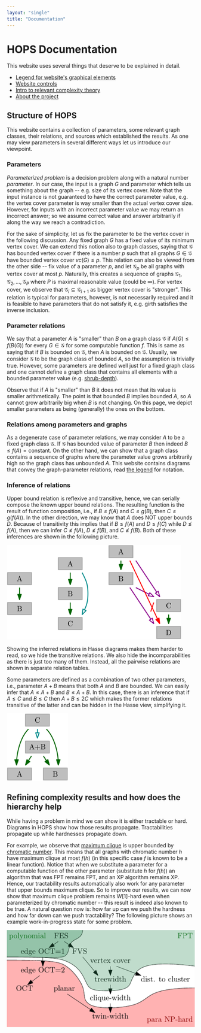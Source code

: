 ```yaml
---
layout: "single"
title: "Documentation"
---
```


# HOPS Documentation

This website uses several things that deserve to be explained in detail.

* [Legend for website's graphical elements](./legend/)
* [Website controls](./controls/)
* [Intro to relevant complexity theory](./complexity/)
* [About the project](./about/)

## Structure of HOPS

This website contains a collection of parameters, some relevant graph classes, their relations, and sources which established the results.
As one may view parameters in several different ways let us introduce our viewpoint.

### Parameters

*Parameterized problem* is a decision problem along with a natural number *parameter*.
In our case, the input is a graph $G$ and parameter which tells us something about the graph -- e.g. size of its vertex cover.
Note that the input instance is not guaranteed to have the correct parameter value, e.g. the vertex cover parameter is way smaller than the actual vertex cover size.
However, for inputs with an incorrect parameter value we may return an incorrect answer; so we assume correct value and answer arbitrarily if along the way we reach a contradiction.

For the sake of simplicity, let us fix the parameter to be the vertex cover in the following discussion.
Any fixed graph $G$ has a fixed value of its minimum vertex cover.
We can extend this notion also to graph classes, saying that $\mathcal G$ has bounded vertex cover if there is a number $p$ such that all graphs $G \in \mathcal G$ have bounded vertex cover $vc(G) \le p$.
This relation can also be viewed from the other side -- fix value of a parameter $p$, and let $\mathcal G_p$ be all graphs with vertex cover at most $p$.
Naturally, this creates a sequence of graphs $\mathcal G_1,\mathcal G_2,\dots,\mathcal G_P$ where $P$ is maximal reasonable value (could be $\infty$).
For vertex cover, we observe that $\mathcal G_i \subseteq \mathcal G_{i+1}$ as bigger vertex cover is "stronger".
This relation is typical for parameters, however, is not necessarily required and it is feasible to have parameters that do not satisfy it, e.g. girth satisfies the inverse inclusion.

### Parameter relations

We say that a parameter $A$ is "smaller" than $B$ on a graph class $\mathcal G$ if $A(G) \le f(B(G))$ for every $G \in \mathcal G$ for some computable function $f$.
This is same as saying that if $B$ is bounded on $\mathcal G$, then $A$ is bounded on $\mathcal G$.
Usually, we consider $\mathcal G$ to be the graph class of bounded $A$, so the assumption is trivially true.
However, some parameters are defined well just for a fixed graph class and one cannot define a graph class that contains all elements with a bounded parameter value (e.g. [shrub-depth](/html/NTgNzT/)).

Observe that if $A$ is "smaller" than $B$ it does not mean that its value is smaller arithmetically.
The point is that bounded $B$ implies bounded $A$, so $A$ cannot grow arbitrarily big when $B$ is not changing.
On this page, we depict smaller parameters as being (generally) the ones on the bottom.

### Relations among parameters and graphs

As a degenerate case of parameter relations, we may consider $A$ to be a fixed graph class $\mathcal G$.
If $\mathcal G$ has bounded value of parameter $B$ then indeed $B \le f(A) = \text{constant}$.
On the other hand, we can show that a graph class contains a sequence of graphs where the parameter value grows arbitrarily high so the graph class has unbounded $A$.
This website contains diagrams that convey the graph-parameter relations, read [the legend](./legend/) for notation.

### Inference of relations

Upper bound relation is reflexive and transitive, hence, we can serially compose the known upper bound relations.
The resulting function is the result of function composition, i.e., if $B \le f(A)$ and $C \le g(B)$, then $C \le g(f(A))$.
In the other direction, we may know that $A$ does NOT upper bounds $D$.
Because of transitivity this implies that if $B \le f(A)$ and $D \le f(C)$ while $D \not\le f(A)$, then we can infer $C \not\le f(A)$, $D \not\le f(B)$, and $C \not\le f(B)$.
Both of these inferences are shown in the following picture.

<div class="center">
    <img class="svg" src="pars.svg" alt="Parameter relations"/>
</div>

Showing the inferred relations in Hasse diagrams makes them harder to read, so we hide the transitive relations.
We also hide the incomparabilities as there is just too many of them.
Instead, all the pairwise relations are shown in separate relation tables.

Some parameters are defined as a combination of two other parameters, i.e., parameter $A+B$ means that both $A$ and $B$ are bounded.
We can easily infer that $A \le A+B$ and $B \le A+B$.
In this case, there is an inference that if $A \le C$ and $B \le C$ then $A+B \le 2C$ which makes the former relations transitive of the latter and can be hidden in the Hasse view, simplifying it.

<div class="center">
    <img class="svg" src="combined.svg" alt="Combined parameters"/>
</div>

## Refining complexity results and how does the hierarchy help

While having a problem in mind we can show it is either tractable or hard.
Diagrams in HOPS show how those results propagate.
Tractabilities propagate up while hardnesses propagate down.

For example, we observe that [maximum clique](../html/q7zHeT/) is upper bounded by [chromatic number](../html/w7MmyW/).
This means that all graphs with chromatic number $h$ have maximum clique at most $f(h)$ (in this specific case $f$ is known to be a linear function).
Notice that when we substitute a parameter for a computable function of the other parameter (substitute $h$ for $f(h)$) an algorithm that was FPT remains FPT, and an XP algorithm remains XP.
Hence, our tractability results automatically also work for any parameter that upper bounds maximum clique.
So to improve our results, we can now show that maximum clique problem remains W[1]-hard even when parameterized by chromatic number -- this result is indeed also known to be true.
A natural question now is: how far up can we push the hardness and how far down can we push tractability?
The following picture shows an example work-in-progress state for some problem.

<div class="center">
    <img src="results.png" alt="Results diagram example" style="width: 537px"/>
</div>